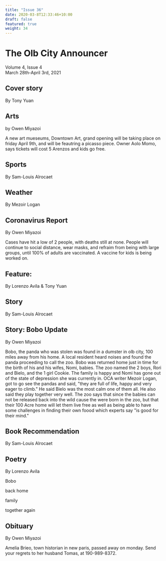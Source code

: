 ```yaml
---
title: "Issue 36"
date: 2020-03-8T12:33:46+10:00
draft: false
featured: true
weight: 34
---
```


# The Olb City Announcer    
Volume 4, Issue 4    
March 28th-April 3rd, 2021    

## Cover story
By Tony Yuan

## Arts
by Owen Miyazoi

A new art mueseums, Downtown Art, grand opening will be taking place on friday April 9th, and will be feautring a picasso piece. Owner Aolo Momo, says tickets will cost 5 Arenzos and kids go free.


## Sports
By Sam-Louis Alrocaet


## Weather
By Mezoir Logan


## Coronavirus Report
By Owen Miyazoi

Cases have hit a low of 2 people, with deaths still at none. People will continue to social distance, wear masks, and refraim from being with large groups, until 100% of adults are vaccinated. A vaccine for kids is being worked on.




## Feature: 
By Lorenzo Avila & Tony Yuan


## Story
By Sam-Louis Alrocaet


## Story: Bobo Update
By Owen Miyazoi

Bobo, the panda who was stolen was found in a dumster in olb city, 100 miles away from his home. A local resident heard noises and found the panda proceeding to call the zoo. Bobo was returned home just in time for the birth of his and his wifes, Nomi, babies. The zoo named the 2 boys, Rori and Bielo, and the 1 girl Cookie. The family is happy and Nomi has gone out of the state of depression she was currently in. OCA writer Mezoir Logan, got to go see the pandas and said, "they are full of life, happy and very eager to climb." He said Bielo was the most calm one of them all. He also said they play together very well. The zoo says that since the babies can not be released back into the wild cause the were born in the zoo, but that their 100 Acre home will let them live free as well as being able to have some challenges in finding their own foood which experts say "is good for their mind."




## Book Recommendation
By Sam-Louis Alrocaet


## Poetry
By Lorenzo Avila

Bobo

back home

family

together again




## Obituary
By Owen Miyazoi

Amelia Brieo, town historian in new paris, passed away on monday. Send your regrets to her husband Tomas, at 190-989-8372. 


